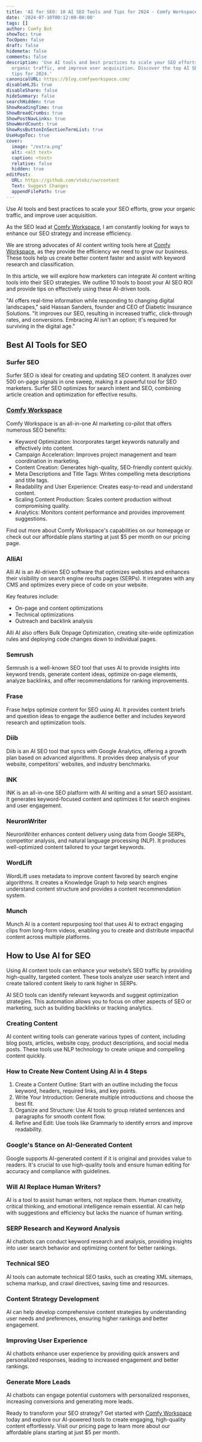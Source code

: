 ```yaml
---
title: 'AI for SEO: 10 AI SEO Tools and Tips for 2024 - Comfy Workspace'
date: '2024-07-10T00:12:00-00:00'
tags: []
author: Comfy Bot
showToc: true
TocOpen: false
draft: false
hidemeta: false
comments: false
description: 'Use AI tools and best practices to scale your SEO efforts, grow your
  organic traffic, and improve user acquisition. Discover the top AI SEO tools and
  tips for 2024.'
canonicalURL: https://blog.comfyworkspace.com/
disableHLJS: true
disableShare: false
hideSummary: false
searchHidden: true
ShowReadingTime: true
ShowBreadCrumbs: true
ShowPostNavLinks: true
ShowWordCount: true
ShowRssButtonInSectionTermList: true
UseHugoToc: true
cover:
  image: "/extra.png"
  alt: <alt text>
  caption: <text>
  relative: false
  hidden: true
editPost:
  URL: https://github.com/vtekz/cw/content
  Text: Suggest Changes
  appendFilePath: true
---
```


Use AI tools and best practices to scale your SEO efforts, grow your organic traffic, and improve user acquisition.

As the SEO lead at [Comfy Workspace](https://comfyworkspace.com/prices), I am constantly looking for ways to enhance our SEO strategy and increase efficiency.

We are strong advocates of AI content writing tools here at [Comfy Workspace](https://comfyworkspace.com/prices), as they provide the efficiency we need to grow our business. These tools help us create better content faster and assist with keyword research and classification.

In this article, we will explore how marketers can integrate AI content writing tools into their SEO strategies. We outline 10 tools to boost your AI SEO ROI and provide tips on effectively using these AI-driven tools.

"AI offers real-time information while responding to changing digital landscapes," said Hassan Sanders, founder and CEO of Diabetic Insurance Solutions. "It improves our SEO, resulting in increased traffic, click-through rates, and conversions. Embracing AI isn't an option; it's required for surviving in the digital age."

## Best AI Tools for SEO

### Surfer SEO

Surfer SEO is ideal for creating and updating SEO content. It analyzes over 500 on-page signals in one sweep, making it a powerful tool for SEO marketers. Surfer SEO optimizes for search intent and SEO, combining article creation and optimization for effective results.

### [Comfy Workspace](https://comfyworkspace.com/prices)

Comfy Workspace is an all-in-one AI marketing co-pilot that offers numerous SEO benefits:

- Keyword Optimization: Incorporates target keywords naturally and effectively into content.
- Campaign Acceleration: Improves project management and team coordination in marketing.
- Content Creation: Generates high-quality, SEO-friendly content quickly.
- Meta Descriptions and Title Tags: Writes compelling meta descriptions and title tags.
- Readability and User Experience: Creates easy-to-read and understand content.
- Scaling Content Production: Scales content production without compromising quality.
- Analytics: Monitors content performance and provides improvement suggestions.

Find out more about Comfy Workspace's capabilities on our homepage or check out our affordable plans starting at just $5 per month on our pricing page.

### AlliAI

Alli AI is an AI-driven SEO software that optimizes websites and enhances their visibility on search engine results pages (SERPs). It integrates with any CMS and optimizes every piece of code on your website.

Key features include:

- On-page and content optimizations
- Technical optimizations
- Outreach and backlink analysis

Alli AI also offers Bulk Onpage Optimization, creating site-wide optimization rules and deploying code changes down to individual pages.

### Semrush

Semrush is a well-known SEO tool that uses AI to provide insights into keyword trends, generate content ideas, optimize on-page elements, analyze backlinks, and offer recommendations for ranking improvements.

### Frase

Frase helps optimize content for SEO using AI. It provides content briefs and question ideas to engage the audience better and includes keyword research and optimization tools.

### Diib

Diib is an AI SEO tool that syncs with Google Analytics, offering a growth plan based on advanced algorithms. It provides deep analysis of your website, competitors' websites, and industry benchmarks.

### INK

INK is an all-in-one SEO platform with AI writing and a smart SEO assistant. It generates keyword-focused content and optimizes it for search engines and user engagement.

### NeuronWriter

NeuronWriter enhances content delivery using data from Google SERPs, competitor analysis, and natural language processing (NLP). It produces well-optimized content tailored to your target keywords.

### WordLift

WordLift uses metadata to improve content favored by search engine algorithms. It creates a Knowledge Graph to help search engines understand content structure and provides a content recommendation system.

### Munch

Munch AI is a content repurposing tool that uses AI to extract engaging clips from long-form videos, enabling you to create and distribute impactful content across multiple platforms.

## How to Use AI for SEO

Using AI content tools can enhance your website’s SEO traffic by providing high-quality, targeted content. These tools analyze user search intent and create tailored content likely to rank higher in SERPs.

AI SEO tools can identify relevant keywords and suggest optimization strategies. This automation allows you to focus on other aspects of SEO or marketing, such as building backlinks or tracking analytics.

### Creating Content

AI content writing tools can generate various types of content, including blog posts, articles, website copy, product descriptions, and social media posts. These tools use NLP technology to create unique and compelling content quickly.

### How to Create New Content Using AI in 4 Steps

1. Create a Content Outline: Start with an outline including the focus keyword, headers, required links, and key points.
2. Write Your Introduction: Generate multiple introductions and choose the best fit.
3. Organize and Structure: Use AI tools to group related sentences and paragraphs for smooth content flow.
4. Refine and Edit: Use tools like Grammarly to identify errors and improve readability.

### Google's Stance on AI-Generated Content

Google supports AI-generated content if it is original and provides value to readers. It's crucial to use high-quality tools and ensure human editing for accuracy and compliance with guidelines.

### Will AI Replace Human Writers?

AI is a tool to assist human writers, not replace them. Human creativity, critical thinking, and emotional intelligence remain essential. AI can help with suggestions and efficiency but lacks the nuance of human writing.

### SERP Research and Keyword Analysis

AI chatbots can conduct keyword research and analysis, providing insights into user search behavior and optimizing content for better rankings.

### Technical SEO

AI tools can automate technical SEO tasks, such as creating XML sitemaps, schema markup, and crawl directives, saving time and resources.

### Content Strategy Development

AI can help develop comprehensive content strategies by understanding user needs and preferences, ensuring higher rankings and better engagement.

### Improving User Experience

AI chatbots enhance user experience by providing quick answers and personalized responses, leading to increased engagement and better rankings.

### Generate More Leads

AI chatbots can engage potential customers with personalized responses, increasing conversions and generating more leads.

Ready to transform your SEO strategy? Get started with [Comfy Workspace](https://comfyworkspace.com/prices) today and explore our AI-powered tools to create engaging, high-quality content effortlessly. Visit our pricing page to learn more about our affordable plans starting at just $5 per month.
